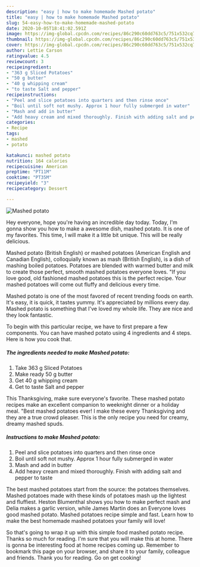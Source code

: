 ```yaml
---
description: "easy | how to make homemade Mashed potato"
title: "easy | how to make homemade Mashed potato"
slug: 54-easy-how-to-make-homemade-mashed-potato
date: 2020-10-05T18:41:02.591Z
image: https://img-global.cpcdn.com/recipes/86c290c60dd763c5/751x532cq70/mashed-potato-recipe-main-photo.jpg
thumbnail: https://img-global.cpcdn.com/recipes/86c290c60dd763c5/751x532cq70/mashed-potato-recipe-main-photo.jpg
cover: https://img-global.cpcdn.com/recipes/86c290c60dd763c5/751x532cq70/mashed-potato-recipe-main-photo.jpg
author: Lettie Carson
ratingvalue: 4.5
reviewcount: 3
recipeingredient:
- "363 g Sliced Potatoes"
- "50 g butter"
- "40 g whipping cream"
- "to taste Salt and pepper"
recipeinstructions:
- "Peel and slice potatoes into quarters and then rinse once"
- "Boil until soft not mushy. Approx 1 hour fully submerged in water"
- "Mash and add in butter"
- "Add heavy cream and mixed thoroughly. Finish with adding salt and pepper to taste"
categories:
- Recipe
tags:
- mashed
- potato

katakunci: mashed potato 
nutrition: 164 calories
recipecuisine: American
preptime: "PT11M"
cooktime: "PT35M"
recipeyield: "3"
recipecategory: Dessert

---
```



![Mashed potato](https://img-global.cpcdn.com/recipes/86c290c60dd763c5/751x532cq70/mashed-potato-recipe-main-photo.jpg)

Hey everyone, hope you're having an incredible day today. Today, I'm gonna show you how to make a awesome dish, mashed potato. It is one of my favorites. This time, I will make it a little bit unique. This will be really delicious.

Mashed potato (British English) or mashed potatoes (American English and Canadian English), colloquially known as mash (British English), is a dish of mashing boiled potatoes. Potatoes are blended with warmed butter and milk to create those perfect, smooth mashed potatoes everyone loves. &#34;If you love good, old fashioned mashed potatoes this is the perfect recipe. Your mashed potatoes will come out fluffy and delicious every time.

Mashed potato is one of the most favored of recent trending foods on earth. It's easy, it is quick, it tastes yummy. It's appreciated by millions every day. Mashed potato is something that I've loved my whole life. They are nice and they look fantastic.


To begin with this particular recipe, we have to first prepare a few components. You can have mashed potato using 4 ingredients and 4 steps. Here is how you cook that.

<!--inarticleads1-->

##### The ingredients needed to make Mashed potato:

1. Take 363 g Sliced Potatoes
1. Make ready 50 g butter
1. Get 40 g whipping cream
1. Get to taste Salt and pepper


This Thanksgiving, make sure everyone&#39;s favorite. These mashed potato recipes make an excellent companion to weeknight dinner or a holiday meal. &#34;Best mashed potatoes ever! I make these every Thanksgiving and they are a true crowd pleaser. This is the only recipe you need for creamy, dreamy mashed spuds. 

<!--inarticleads2-->

##### Instructions to make Mashed potato:

1. Peel and slice potatoes into quarters and then rinse once
1. Boil until soft not mushy. Approx 1 hour fully submerged in water
1. Mash and add in butter
1. Add heavy cream and mixed thoroughly. Finish with adding salt and pepper to taste


The best mashed potatoes start from the source: the potatoes themselves. Mashed potatoes made with these kinds of potatoes mash up the lightest and fluffiest. Heston Blumenthal shows you how to make perfect mash and Delia makes a garlic version, while James Martin does an Everyone loves good mashed potato. Mashed potatoes recipe simple and fast. Learn how to make the best homemade mashed potatoes your family will love! 

So that's going to wrap it up with this simple food mashed potato recipe. Thanks so much for reading. I'm sure that you will make this at home. There is gonna be interesting food at home recipes coming up. Remember to bookmark this page on your browser, and share it to your family, colleague and friends. Thank you for reading. Go on get cooking!
